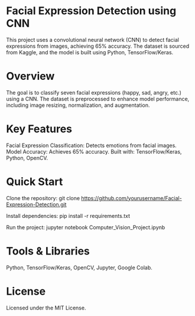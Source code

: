 <H1>Facial Expression Detection using CNN</H1>
This project uses a convolutional neural network (CNN) to detect facial expressions from images, achieving 65% accuracy. The dataset is sourced from Kaggle, and the model is built using Python, TensorFlow/Keras.

# Overview
The goal is to classify seven facial expressions (happy, sad, angry, etc.) using a CNN. The dataset is preprocessed to enhance model performance, including image resizing, normalization, and augmentation.

# Key Features
Facial Expression Classification: Detects emotions from facial images.
Model Accuracy: Achieves 65% accuracy.
Built with: TensorFlow/Keras, Python, OpenCV.

# Quick Start
Clone the repository:
git clone https://github.com/yourusername/Facial-Expression-Detection.git

Install dependencies:
pip install -r requirements.txt

Run the project:
jupyter notebook Computer_Vision_Project.ipynb

# Tools & Libraries
Python, TensorFlow/Keras, OpenCV, Jupyter, Google Colab.

# License
Licensed under the MIT License.
